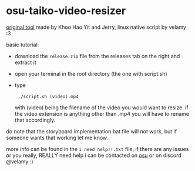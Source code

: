 # osu-taiko-video-resizer

[original tool](https://osu.ppy.sh/community/forums/topics/1129583?n=1) made by Khoo Hao Yit and Jerry, linux native script by velamy :3 
 
basic tutorial:

- download the `release.zip` file from the releases tab on the right and extract it

- open your terminal in the root directory (the one with script.sh)

- type <pre> ``` ./script.sh (video).mp4 ``` </pre> with (video) being the filename of the video you would want to resize. if the video extension is anything other than .mp4 you will have to rename that accordingly.

do note that the storyboard implementation bat file will not work, but if someone wants that working let me know. 

more info can be found in the `i need help!!.txt` file, if there are any issues or you really, REALLY need help i can be contacted on [osu](https://osu.ppy.sh/users/15538779) or on discord @velamy :)
